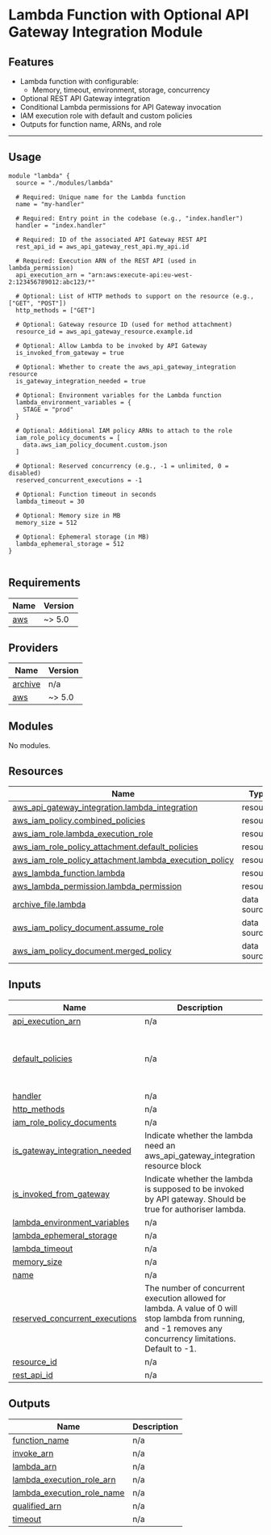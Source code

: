 # Lambda Function with Optional API Gateway Integration Module

## Features

- Lambda function with configurable:
  - Memory, timeout, environment, storage, concurrency
- Optional REST API Gateway integration
- Conditional Lambda permissions for API Gateway invocation
- IAM execution role with default and custom policies
- Outputs for function name, ARNs, and role

---

## Usage

```hcl
module "lambda" {
  source = "./modules/lambda"

  # Required: Unique name for the Lambda function
  name = "my-handler"

  # Required: Entry point in the codebase (e.g., "index.handler")
  handler = "index.handler"

  # Required: ID of the associated API Gateway REST API
  rest_api_id = aws_api_gateway_rest_api.my_api.id

  # Required: Execution ARN of the REST API (used in lambda_permission)
  api_execution_arn = "arn:aws:execute-api:eu-west-2:123456789012:abc123/*"

  # Optional: List of HTTP methods to support on the resource (e.g., ["GET", "POST"])
  http_methods = ["GET"]

  # Optional: Gateway resource ID (used for method attachment)
  resource_id = aws_api_gateway_resource.example.id

  # Optional: Allow Lambda to be invoked by API Gateway
  is_invoked_from_gateway = true

  # Optional: Whether to create the aws_api_gateway_integration resource
  is_gateway_integration_needed = true

  # Optional: Environment variables for the Lambda function
  lambda_environment_variables = {
    STAGE = "prod"
  }

  # Optional: Additional IAM policy ARNs to attach to the role
  iam_role_policy_documents = [
    data.aws_iam_policy_document.custom.json
  ]

  # Optional: Reserved concurrency (e.g., -1 = unlimited, 0 = disabled)
  reserved_concurrent_executions = -1

  # Optional: Function timeout in seconds
  lambda_timeout = 30

  # Optional: Memory size in MB
  memory_size = 512

  # Optional: Ephemeral storage (in MB)
  lambda_ephemeral_storage = 512
}


```

<!-- BEGIN_TF_DOCS -->

## Requirements

| Name                                                   | Version |
| ------------------------------------------------------ | ------- |
| <a name="requirement_aws"></a> [aws](#requirement_aws) | ~> 5.0  |

## Providers

| Name                                                         | Version |
| ------------------------------------------------------------ | ------- |
| <a name="provider_archive"></a> [archive](#provider_archive) | n/a     |
| <a name="provider_aws"></a> [aws](#provider_aws)             | ~> 5.0  |

## Modules

No modules.

## Resources

| Name                                                                                                                                                             | Type        |
| ---------------------------------------------------------------------------------------------------------------------------------------------------------------- | ----------- |
| [aws_api_gateway_integration.lambda_integration](https://registry.terraform.io/providers/hashicorp/aws/latest/docs/resources/api_gateway_integration)            | resource    |
| [aws_iam_policy.combined_policies](https://registry.terraform.io/providers/hashicorp/aws/latest/docs/resources/iam_policy)                                       | resource    |
| [aws_iam_role.lambda_execution_role](https://registry.terraform.io/providers/hashicorp/aws/latest/docs/resources/iam_role)                                       | resource    |
| [aws_iam_role_policy_attachment.default_policies](https://registry.terraform.io/providers/hashicorp/aws/latest/docs/resources/iam_role_policy_attachment)        | resource    |
| [aws_iam_role_policy_attachment.lambda_execution_policy](https://registry.terraform.io/providers/hashicorp/aws/latest/docs/resources/iam_role_policy_attachment) | resource    |
| [aws_lambda_function.lambda](https://registry.terraform.io/providers/hashicorp/aws/latest/docs/resources/lambda_function)                                        | resource    |
| [aws_lambda_permission.lambda_permission](https://registry.terraform.io/providers/hashicorp/aws/latest/docs/resources/lambda_permission)                         | resource    |
| [archive_file.lambda](https://registry.terraform.io/providers/hashicorp/archive/latest/docs/data-sources/file)                                                   | data source |
| [aws_iam_policy_document.assume_role](https://registry.terraform.io/providers/hashicorp/aws/latest/docs/data-sources/iam_policy_document)                        | data source |
| [aws_iam_policy_document.merged_policy](https://registry.terraform.io/providers/hashicorp/aws/latest/docs/data-sources/iam_policy_document)                      | data source |

## Inputs

| Name                                                                                                                        | Description                                                                                                                                                   | Type           | Default                                                                                                                                                                | Required |
| --------------------------------------------------------------------------------------------------------------------------- | ------------------------------------------------------------------------------------------------------------------------------------------------------------- | -------------- | ---------------------------------------------------------------------------------------------------------------------------------------------------------------------- | :------: |
| <a name="input_api_execution_arn"></a> [api_execution_arn](#input_api_execution_arn)                                        | n/a                                                                                                                                                           | `string`       | n/a                                                                                                                                                                    |   yes    |
| <a name="input_default_policies"></a> [default_policies](#input_default_policies)                                           | n/a                                                                                                                                                           | `list`         | <pre>[<br/> "arn:aws:iam::aws:policy/service-role/AWSLambdaBasicExecutionRole",<br/> "arn:aws:iam::aws:policy/CloudWatchLambdaInsightsExecutionRolePolicy"<br/>]</pre> |    no    |
| <a name="input_handler"></a> [handler](#input_handler)                                                                      | n/a                                                                                                                                                           | `string`       | n/a                                                                                                                                                                    |   yes    |
| <a name="input_http_methods"></a> [http_methods](#input_http_methods)                                                       | n/a                                                                                                                                                           | `list(string)` | `[]`                                                                                                                                                                   |    no    |
| <a name="input_iam_role_policy_documents"></a> [iam_role_policy_documents](#input_iam_role_policy_documents)                | n/a                                                                                                                                                           | `list(string)` | `[]`                                                                                                                                                                   |    no    |
| <a name="input_is_gateway_integration_needed"></a> [is_gateway_integration_needed](#input_is_gateway_integration_needed)    | Indicate whether the lambda need an aws_api_gateway_integration resource block                                                                                | `bool`         | `true`                                                                                                                                                                 |    no    |
| <a name="input_is_invoked_from_gateway"></a> [is_invoked_from_gateway](#input_is_invoked_from_gateway)                      | Indicate whether the lambda is supposed to be invoked by API gateway. Should be true for authoriser lambda.                                                   | `bool`         | `true`                                                                                                                                                                 |    no    |
| <a name="input_lambda_environment_variables"></a> [lambda_environment_variables](#input_lambda_environment_variables)       | n/a                                                                                                                                                           | `map(string)`  | `{}`                                                                                                                                                                   |    no    |
| <a name="input_lambda_ephemeral_storage"></a> [lambda_ephemeral_storage](#input_lambda_ephemeral_storage)                   | n/a                                                                                                                                                           | `number`       | `512`                                                                                                                                                                  |    no    |
| <a name="input_lambda_timeout"></a> [lambda_timeout](#input_lambda_timeout)                                                 | n/a                                                                                                                                                           | `number`       | `30`                                                                                                                                                                   |    no    |
| <a name="input_memory_size"></a> [memory_size](#input_memory_size)                                                          | n/a                                                                                                                                                           | `number`       | `512`                                                                                                                                                                  |    no    |
| <a name="input_name"></a> [name](#input_name)                                                                               | n/a                                                                                                                                                           | `string`       | n/a                                                                                                                                                                    |   yes    |
| <a name="input_reserved_concurrent_executions"></a> [reserved_concurrent_executions](#input_reserved_concurrent_executions) | The number of concurrent execution allowed for lambda. A value of 0 will stop lambda from running, and -1 removes any concurrency limitations. Default to -1. | `number`       | `-1`                                                                                                                                                                   |    no    |
| <a name="input_resource_id"></a> [resource_id](#input_resource_id)                                                          | n/a                                                                                                                                                           | `string`       | `""`                                                                                                                                                                   |    no    |
| <a name="input_rest_api_id"></a> [rest_api_id](#input_rest_api_id)                                                          | n/a                                                                                                                                                           | `string`       | n/a                                                                                                                                                                    |   yes    |

## Outputs

| Name                                                                                                              | Description |
| ----------------------------------------------------------------------------------------------------------------- | ----------- |
| <a name="output_function_name"></a> [function_name](#output_function_name)                                        | n/a         |
| <a name="output_invoke_arn"></a> [invoke_arn](#output_invoke_arn)                                                 | n/a         |
| <a name="output_lambda_arn"></a> [lambda_arn](#output_lambda_arn)                                                 | n/a         |
| <a name="output_lambda_execution_role_arn"></a> [lambda_execution_role_arn](#output_lambda_execution_role_arn)    | n/a         |
| <a name="output_lambda_execution_role_name"></a> [lambda_execution_role_name](#output_lambda_execution_role_name) | n/a         |
| <a name="output_qualified_arn"></a> [qualified_arn](#output_qualified_arn)                                        | n/a         |
| <a name="output_timeout"></a> [timeout](#output_timeout)                                                          | n/a         |

<!-- END_TF_DOCS -->
